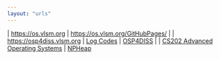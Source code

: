 ```yaml
---
layout: "urls"
---
```


| <https://os.vlsm.org> | <https://os.vlsm.org/GitHubPages/> |
| <https://osp4diss.vlsm.org> | [Log Codes](https://osp4diss.vlsm.org/ETC/logCodes.txt) | [OSP4DISS](https://github.com/OSP4DISS/) |
| [CS202 Advanced Operating Systems](https://www.escalab.org/classes/cs202-2020wi/) | [NPHeap](https://github.com/hungweitseng/NPHeap)


